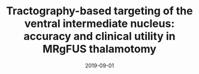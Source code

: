 ---
title: "Tractography-based targeting of the ventral intermediate nucleus: accuracy and clinical utility in MRgFUS thalamotomy"
collection: publications
permalink: /publication/2019-09-01-Tractography-based-targeting-of-the-ventral-intermediate-nucleus-accuracy-and-clinical-utility-in-MRgFUS-thalamotomy
date: 2019-09-01
venue: 'Journal of neurosurgery'
paperurl: 'http://dx.doi.org/10.3171/2019.6.JNS19612'
citation: 'Ranjan, Manish, Elias, Gavin J B, Boutet, Alexandre, Zhong, Jidan, Chu, Powell, Germann, Jurgen, <b>Devenyi, Gabriel A</b>, Chakravarty, M Mallar, Fasano, Alfonso, Hynynen, Kullervo, Lipsman, Nir, Hamani, Clement, Kucharczyk, Walter, Schwartz, Michael L, Lozano, Andres M, Hodaie, Mojgan, &quot;Tractography-based targeting of the ventral intermediate nucleus: accuracy and clinical utility in MRgFUS thalamotomy.&quot; Journal of neurosurgery, 2019.'
---